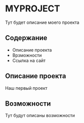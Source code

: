 # MYPROJECT
Тут будет описание моего проекта

## Содержание
- Описание проекта
- Врзможности
- Ссылка на сайт

## Описание проекта
Наш первый проект

## Возможности 
Тут будут описаны возможности
